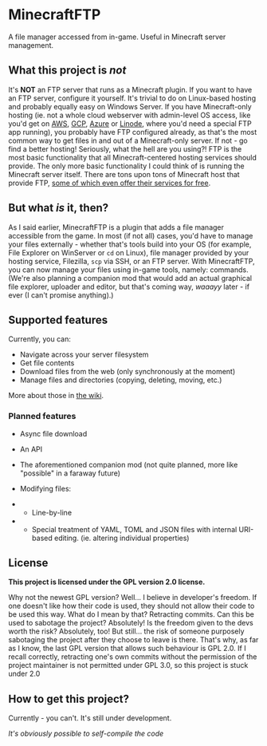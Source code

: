 # MinecraftFTP
A file manager accessed from in-game. Useful in Minecraft server management.

## What this project is _not_
It's **NOT** an FTP server that runs as a Minecraft plugin. If you want to have an FTP server, configure it yourself. It's trivial to do on Linux-based hosting and probably equally easy on Windows Server. If you have Minecraft-only hosting (ie. not a whole cloud webserver with admin-level OS access, like you'd get on [AWS](https://aws.amazon.com/), [GCP](https://console.cloud.google.com/home/), [Azure](https://azure.microsoft.com/) or [Linode](https://www.linode.com/), where you'd need a special FTP app running), you probably have FTP configured already, as that's the most common way to get files in and out of a Minecraft-only server. If not - go find a better hosting! Seriously, what the hell are you using?! FTP is the most basic functionality that all Minecraft-centered hosting services should provide. The only more basic functionality I could think of is running the Minecraft server itself. There are tons upon tons of Minecraft host that provide FTP, [some of which even offer their services for free](server.pro).

## But what _is_ it, then?
As I said earlier, MinecraftFTP is a plugin that adds a file manager accessible from the game. In most (if not all) cases, you'd have to manage your files externally - whether that's tools build into your OS (for example, File Explorer on WinServer or `cd` on Linux), file manager provided by your hosting service, Filezilla, `scp` via SSH, or an FTP server. With MinecraftFTP, you can now manage your files using in-game tools, namely: commands. (We're also planning a companion mod that would add an actual graphical file explorer, uploader and editor, but that's coming way, _waaayy_ later - if ever (I can't promise anything).)
 
## Supported features
Currently, you can:

* Navigate across your server filesystem
* Get file contents
* Download files from the web (only synchronously at the moment)
* Manage files and directories (copying, deleting, moving, etc.)

More about those in [the wiki](https://github.com/GuzioMG/MinecraftFTP/wiki).

### Planned features
* Async file download

* An API

* The aforementioned companion mod (not quite planned, more like "possible" in a faraway future)

* Modifying files:
* - Line-by-line
* - Special treatment of YAML, TOML and JSON files with internal URI-based editing. (ie. altering individual properties)

## License
**This project is licensed under the GPL version 2.0 license.**

Why not the newest GPL version? Well... I believe in developer's freedom. If one doesn't like how their code is used, they should not allow their code to be used this way. What do I mean by that? Retracting commits. Can this be used to sabotage the project? Absolutely! Is the freedom given to the devs worth the risk? Absolutely, too! But still... the risk of someone purposely sabotaging the project after they choose to leave is there. That's why, as far as I know, the last GPL version that allows such behaviour is GPL 2.0. If I recall correctly, retracting one's own commits without the permission of the project maintainer is not permitted under GPL 3.0, so this project is stuck under 2.0

## How to get this project?
Currently - you can't. It's still under development.

_It's obviously possible to self-compile the code_
